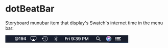#  dotBeatBar

Storyboard munubar item that display's Swatch's internet time in the menu bar:

![Screenshot](screenshot.png)
